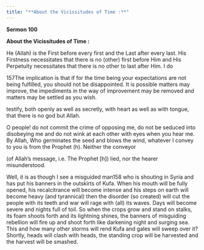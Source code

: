 ```yaml
---
title: "**About the Vicissitudes of Time :**" 
---
```

**Sermon 100**

**About the Vicissitudes of Time :**

He \(Allah\) is the First before every first and the Last after every last\. His Firstness necessitates that there is no \(other\) first before Him and His Perpetuity necessitates that there is no other to last after Him\. I do

157The implication is that if for the time being your expectations are not being fulfilled, you should not be disappointed\. It is possible matters may improve, the impediments in the way of improvement may be removed and matters may be settled as you wish\.

<a id="page498"></a>testify, both openly as well as secretly, with heart as well as with tongue, that there is no god but Allah\.

O people\! do not commit the crime of opposing me, do not be seduced into disobeying me and do not wink at each other with eyes when you hear me\. By Allah, Who germinates the seed and blows the wind, whatever I convey to you is from the Prophet \(h\)\. Neither the conveyor

\(of Allah’s message, i\.e\. The Prophet \[h\]\) lied, nor the hearer misunderstood\.

Well, it is as though I see a misguided man158 who is shouting in Syria and has put his banners in the outskirts of Kufa\. When his mouth will be fully opened, his recalcitrance will become intense and his steps on earth will become heavy \(and tyrannical\) then the disorder \(so created\) will cut the people with its teeth and war will rage with \(all\) its waves\. Days will become severe and nights full of toil\. So when the crops grow and stand on stalks, its foam shoots forth and its lightning shines, the banners of misguiding rebellion will fire up and shoot forth like darkening night and surging sea\. This and how many other storms will rend Kufa and gales will sweep over it? Shortly, heads will clash with heads, the standing crop will be harvested and the harvest will be smashed\.

